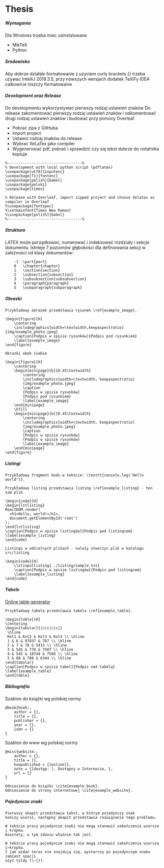 # Thesis

##### Wymagania 
Dla Windows trzeba miec zainstalowane
* MikTeX
* Python

##### Srodowisko
Aby dobrze działało formatowanie z uzyciem curly brackets {} trzeba uzywac 
IntelliJ 2019.3.5, przy nowszych wersjach dodatek TeXiFy IDEA calkowicie
niszczy formatowanie

##### Development oraz Release
Do developmentu wykorzystywać pierwszy rodzaj ustawień znaków
Do release zakomentować pierwszy rodzaj ustawień znaków i odkomentować 
drugi rodzaj ustawień znaków i budować przy pomocy Overleaf. 
* Pobrać zipa z GitHuba 
* Import project 
* Ustawić rodzaj znaków do release
* Wybrać XeLaTex jako compiler
* Wygenerować pdf, pobrać i sprawdzić czy się tekst dobrze do notatnika kopiuje
```
%----------------------------------%
% Development with local python script (pdflatex)
\usepackage[utf8]{inputenc}
\usepackage[T1]{fontenc}
\usepackage[polish]{babel}
\usepackage{polski}
\usepackage{times}

% Release with Overleaf, import zipped project and choose Xelatex as compiler in Overleaf
%\usepackage{fontspec}
%\setmainfont{Times New Roman}
%\usepackage[polish]{babel}
%----------------------------------%
```

##### Struktura 
LATEX może porządkować, numerować i indeksować rozdziały i sekcje dokumentu.
Istnieje 7 poziomów głębokości dla definiowania sekcji w zależności
od klasy dokumentów:
```
    -1	\part{part}
    0	\chapter{chapter}
    1	\section{section}
    2	\subsection{subsection}
    3	\subsubsection{subsubsection}
    4	\paragraph{paragraph}
    5	\subparagraph{subparagraph}
```

##### Obrazki
```
Przykładowy obrazek przedstawia rysunek \ref{example_image}.

\begin{figure}[H]
    \centering
    \includegraphics[width=\textwidth,keepaspectratio]{img/example_photo.jpeg}
    \caption[Podpis w spisie rysunków]{Podpis pod rysunkiem}
    \label{example_image}
\end{figure}
```

```
Obrazki obok siebie

\begin{figure}[H]
    \centering
    \begin{minipage}[b]{0.45\textwidth}
        \centering
        \includegraphics[width=\textwidth, keepaspectratio]
        {img/example_photo.jpeg}
        \caption
        [Podpis w spisie rysunków]
        {Podpis pod rysunkiem}
        \label{example_image}
    \end{minipage}
    \hfill
    \begin{minipage}[b]{0.45\textwidth}
        \centering
        \includegraphics[width=\textwidth, keepaspectratio]
        {img/example_photo.jpeg}
        \caption
        [Podpis w spisie rysunków]
        {Podpis w spisie rysunków}
        \label{example_image}
    \end{minipage}
\end{figure}
```

##### Listingi
```
Przykładowy fragment kodu w tekście: \texttt{console.log('Hello world')}.

Przykładowy listing przedstawia listing \ref{example_listing} - ten sam plik

\begin{code}[H]
\begin{lstlisting}
ReactDOM.render(
  <h1>Hello, world!</h1>,
  document.getElementById('root')
);
\end{lstlisting}
\caption[Podpis w spisie listingów]{Podpis pod listingiem}
\label{example_listing}
\end{code}
```

```
Listingi w odzielnych plikach - należy stworzyc plik w katalogu src/listing

\begin{code}[H]
    \lstinputlisting{../listing/sample.txt}
    \caption[Podpis w spisie listingów]{Podpis pod listingiem}
    \label{example_listing}
\end{code}
```

##### Tabele
[Online table generator](https://www.tablesgenerator.com/)
```
Przykładową tabelę przedstawia tabela \ref{example_table}.
 
\begin{table}[H]
\centering
\begin{tabular}{|c|c|c|c|} 
 \hline
 Kol1 & Kol2 & Kol3 & Kol4 \\ \hline
 1 & 6 & 87837 & 787 \\ \hline
 2 & 7 & 78 & 5415 \\ \hline
 3 & 545 & 778 & 7507 \\ \hline
 4 & 545 & 18744 & 7560 \\ \hline
 5 & 88 & 788 & 6344 \\ \hline
\end{tabular}
\caption[Podpis w spisie tabel]{Podpis nad tabelą}
\label{example_table}
\end{table}
```
##### Bibliografia
Szablon do książki wg polskiej normy
```
@book{book:,
    author = {},
    title = {},
    publisher = {},
    year = {},
    isbn = {}
}
```

Szablon do www wg polskiej normy
```
@misc{website:,
    author = {},
    title = {},
    howpublished = {[online]},
    note = {[dostęp: ]. Dostępny w Internecie, },
    url = {}
}
```

```
Odniesienie do książki \cite{example_book}. 
Odniesienie do strony internetowej \cite{example_website}.
```

##### Pojedyncze znaki 
```
Pierwszy akapit przedstawia tekst, w którym pojedynczy znak 
kończy wiersz, następny akapit przedstawia rozwiązanie tego problemu.

W tekście pracy pojedyncze znaki nie mogą stanowić zakończenia wiersza i kropka. 
Niestety, w tym zdaniu właśnie tak jest.

W tekście pracy pojedyncze znaki nie mogą stanowić zakończenia wiersza i~kropka. 
I jak widać teraz nie znajdują się, wystarczy po pojedynczym znaku zamiast spacji 
użyć tyldy (\~{}).
```
